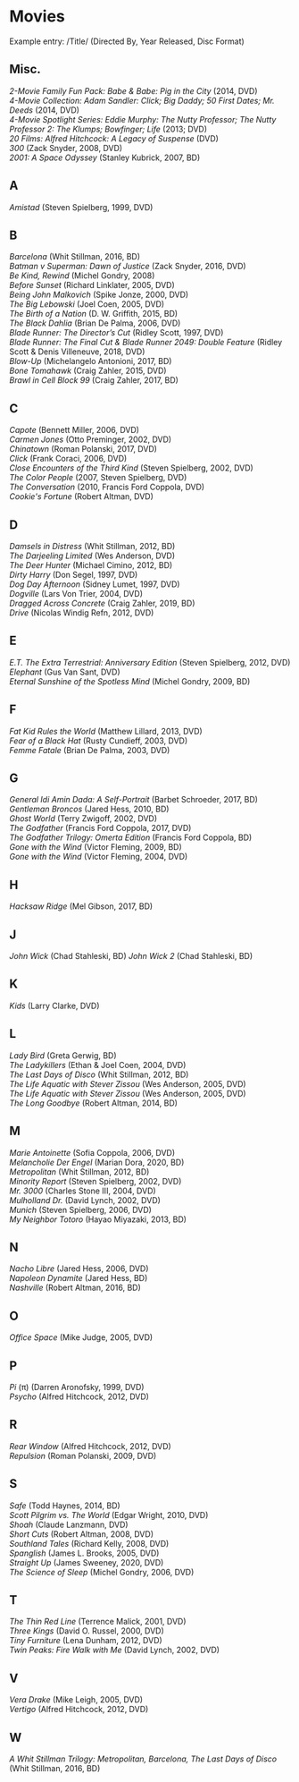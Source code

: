 # Movies

Example entry: /Title/ (Directed By, Year Released, Disc Format)

## Misc.

_2-Movie Family Fun Pack: Babe & Babe: Pig in the City_ (2014, DVD)  
_4-Movie Collection: Adam Sandler: Click; Big Daddy; 50 First Dates; Mr. Deeds_ (2014, DVD)  
_4-Movie Spotlight Series: Eddie Murphy: The Nutty Professor; The Nutty Professor 2: The Klumps; Bowfinger; Life_ (2013; DVD)  
_20 Films: Alfred Hitchcock: A Legacy of Suspense_ (DVD)  
_300_ (Zack Snyder, 2008, DVD)  
_2001: A Space Odyssey_ (Stanley Kubrick, 2007, BD)

## A

_Amistad_ (Steven Spielberg, 1999, DVD)

## B

_Barcelona_ (Whit Stillman, 2016, BD)  
_Batman v Superman: Dawn of Justice_ (Zack Snyder, 2016, DVD)  
_Be Kind, Rewind_ (Michel Gondry, 2008)  
_Before Sunset_ (Richard Linklater, 2005, DVD)  
_Being John Malkovich_ (Spike Jonze, 2000, DVD)  
_The Big Lebowski_ (Joel Coen, 2005, DVD)  
_The Birth of a Nation_ (D. W. Griffith, 2015, BD)  
_The Black Dahlia_ (Brian De Palma, 2006, DVD)  
_Blade Runner: The Director’s Cut_ (Ridley Scott, 1997, DVD)  
_Blade Runner: The Final Cut & Blade Runner 2049: Double Feature_ (Ridley Scott & Denis Villeneuve, 2018, DVD)  
_Blow-Up_ (Michelangelo Antonioni, 2017, BD)  
_Bone Tomahawk_ (Craig Zahler, 2015, DVD)  
_Brawl in Cell Block 99_ (Craig Zahler, 2017, BD)

## C

_Capote_ (Bennett Miller, 2006, DVD)  
_Carmen Jones_ (Otto Preminger, 2002, DVD)  
_Chinatown_ (Roman Polanski, 2017, DVD)  
_Click_ (Frank Coraci, 2006, DVD)  
_Close Encounters of the Third Kind_ (Steven Spielberg, 2002, DVD)  
_The Color People_ (2007, Steven Spielberg, DVD)  
_The Conversation_ (2010, Francis Ford Coppola, DVD)  
_Cookie's Fortune_ (Robert Altman, DVD)

## D

_Damsels in Distress_ (Whit Stillman, 2012, BD)  
_The Darjeeling Limited_ (Wes Anderson, DVD)  
_The Deer Hunter_ (Michael Cimino, 2012, BD)  
_Dirty Harry_ (Don Segel, 1997, DVD)  
_Dog Day Afternoon_ (Sidney Lumet, 1997, DVD)  
_Dogville_ (Lars Von Trier, 2004, DVD)  
_Dragged Across Concrete_ (Craig Zahler, 2019, BD)  
_Drive_ (Nicolas Windig Refn, 2012, DVD)

## E

_E.T. The Extra Terrestrial: Anniversary Edition_ (Steven Spielberg, 2012, DVD)  
_Elephant_ (Gus Van Sant, DVD)  
_Eternal Sunshine of the Spotless Mind_ (Michel Gondry, 2009, BD)

## F

_Fat Kid Rules the World_ (Matthew Lillard, 2013, DVD)  
_Fear of a Black Hat_ (Rusty Cundieff, 2003, DVD)  
_Femme Fatale_ (Brian De Palma, 2003, DVD)

## G

_General Idi Amin Dada: A Self-Portrait_ (Barbet Schroeder, 2017, BD)  
_Gentleman Broncos_ (Jared Hess, 2010, BD)  
_Ghost World_ (Terry Zwigoff, 2002, DVD)  
_The Godfather_ (Francis Ford Coppola, 2017, DVD)  
_The Godfather Trilogy: Omerta Edition_ (Francis Ford Coppola, BD)  
_Gone with the Wind_ (Victor Fleming, 2009, BD)  
_Gone with the Wind_ (Victor Fleming, 2004, DVD)

## H

_Hacksaw Ridge_ (Mel Gibson, 2017, BD)

## J

_John Wick_ (Chad Stahleski, BD)
_John Wick 2_ (Chad Stahleski, BD)

## K

_Kids_ (Larry Clarke, DVD)

## L

_Lady Bird_ (Greta Gerwig, BD)  
_The Ladykillers_ (Ethan & Joel Coen, 2004, DVD)  
_The Last Days of Disco_ (Whit Stillman, 2012, BD)  
_The Life Aquatic with Stever Zissou_ (Wes Anderson, 2005, DVD)  
_The Life Aquatic with Stever Zissou_ (Wes Anderson, 2005, DVD)  
_The Long Goodbye_ (Robert Altman, 2014, BD)

## M

_Marie Antoinette_ (Sofia Coppola, 2006, DVD)  
_Melancholie Der Engel_ (Marian Dora, 2020, BD)  
_Metropolitan_ (Whit Stillman, 2012, BD)  
_Minority Report_ (Steven Spielberg, 2002, DVD)  
_Mr. 3000_ (Charles Stone III, 2004, DVD)  
_Mulholland Dr._ (David Lynch, 2002, DVD)  
_Munich_ (Steven Spielberg, 2006, DVD)  
_My Neighbor Totoro_ (Hayao Miyazaki, 2013, BD)

## N

_Nacho Libre_ (Jared Hess, 2006, DVD)  
_Napoleon Dynamite_ (Jared Hess, BD)  
_Nashville_ (Robert Altman, 2016, BD)

## O

_Office Space_ (Mike Judge, 2005, DVD)

## P

_Pi_ (&#960;) (Darren Aronofsky, 1999, DVD)  
_Psycho_ (Alfred Hitchcock, 2012, DVD)

## R

_Rear Window_ (Alfred Hitchcock, 2012, DVD)  
_Repulsion_ (Roman Polanski, 2009, DVD)

## S

_Safe_ (Todd Haynes, 2014, BD)  
_Scott Pilgrim vs. The World_ (Edgar Wright, 2010, DVD)  
_Shoah_ (Claude Lanzmann, DVD)  
_Short Cuts_ (Robert Altman, 2008, DVD)  
_Southland Tales_ (Richard Kelly, 2008, DVD)  
_Spanglish_ (James L. Brooks, 2005, DVD)  
_Straight Up_ (James Sweeney, 2020, DVD)  
_The Science of Sleep_ (Michel Gondry, 2006, DVD)

## T

_The Thin Red Line_ (Terrence Malick, 2001, DVD)  
_Three Kings_ (David O. Russel, 2000, DVD)  
_Tiny Furniture_ (Lena Dunham, 2012, DVD)  
_Twin Peaks: Fire Walk with Me_ (David Lynch, 2002, DVD)

## V

_Vera Drake_ (Mike Leigh, 2005, DVD)  
_Vertigo_ (Alfred Hitchcock, 2012, DVD)

## W

_A Whit Stillman Trilogy: Metropolitan, Barcelona, The Last Days of Disco_ (Whit Stillman, 2016, BD)
